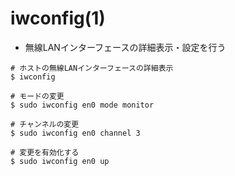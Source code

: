 # iwconfig(1)
- 無線LANインターフェースの詳細表示・設定を行う

```
# ホストの無線LANインターフェースの詳細表示
$ iwconfig

# モードの変更
$ sudo iwconfig en0 mode monitor

# チャンネルの変更
$ sudo iwconfig en0 channel 3

# 変更を有効化する
$ sudo iwconfig en0 up
```
